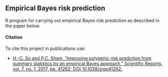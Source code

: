 ## Empirical Bayes risk prediction

R program for carrying out empirical Bayes risk prediction as described in the paper below.

#### Citation

To cite this project in publications use:

- [H.-C. So and P.C. Sham, “Improving polygenic risk prediction from summary statistics by an empirical Bayes approach,” Scientific Reports, vol. 7, no. 1, 2017, pp. 41262; DOI 10.1038/srep41262.](https://doi.org/10.1038/srep41262)

